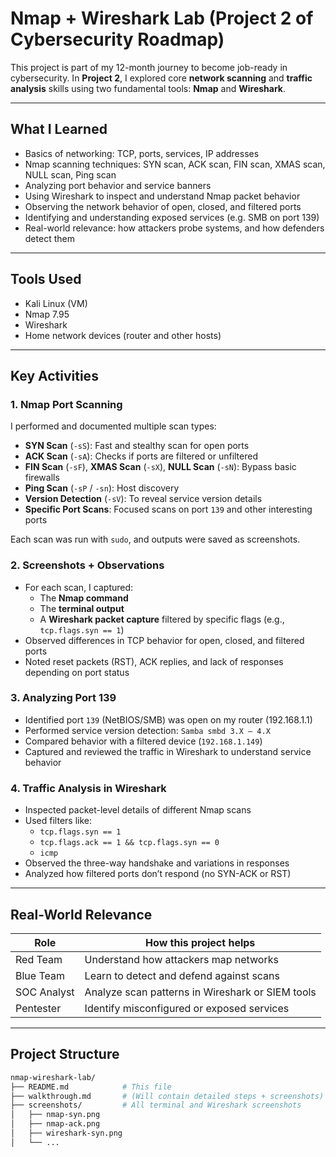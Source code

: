 # Nmap + Wireshark Lab (Project 2 of Cybersecurity Roadmap)

This project is part of my 12-month journey to become job-ready in cybersecurity. In **Project 2**, I explored core **network scanning** and **traffic analysis** skills using two fundamental tools: **Nmap** and **Wireshark**.

---

## What I Learned

- Basics of networking: TCP, ports, services, IP addresses
- Nmap scanning techniques: SYN scan, ACK scan, FIN scan, XMAS scan, NULL scan, Ping scan
- Analyzing port behavior and service banners
- Using Wireshark to inspect and understand Nmap packet behavior
- Observing the network behavior of open, closed, and filtered ports
- Identifying and understanding exposed services (e.g. SMB on port 139)
- Real-world relevance: how attackers probe systems, and how defenders detect them

---

## Tools Used

- Kali Linux (VM)
- Nmap 7.95
- Wireshark
- Home network devices (router and other hosts)

---

## Key Activities

### 1. Nmap Port Scanning

I performed and documented multiple scan types:

- **SYN Scan** (`-sS`): Fast and stealthy scan for open ports
- **ACK Scan** (`-sA`): Checks if ports are filtered or unfiltered
- **FIN Scan** (`-sF`), **XMAS Scan** (`-sX`), **NULL Scan** (`-sN`): Bypass basic firewalls
- **Ping Scan** (`-sP` / `-sn`): Host discovery
- **Version Detection** (`-sV`): To reveal service version details
- **Specific Port Scans**: Focused scans on port `139` and other interesting ports

Each scan was run with `sudo`, and outputs were saved as screenshots.

### 2. Screenshots + Observations

- For each scan, I captured:
  - The **Nmap command**
  - The **terminal output**
  - A **Wireshark packet capture** filtered by specific flags (e.g., `tcp.flags.syn == 1`)
- Observed differences in TCP behavior for open, closed, and filtered ports
- Noted reset packets (RST), ACK replies, and lack of responses depending on port status

### 3. Analyzing Port 139

- Identified port `139` (NetBIOS/SMB) was open on my router (192.168.1.1)
- Performed service version detection: `Samba smbd 3.X – 4.X`
- Compared behavior with a filtered device (`192.168.1.149`)
- Captured and reviewed the traffic in Wireshark to understand service behavior

### 4. Traffic Analysis in Wireshark

- Inspected packet-level details of different Nmap scans
- Used filters like:
  - `tcp.flags.syn == 1`
  - `tcp.flags.ack == 1 && tcp.flags.syn == 0`
  - `icmp`
- Observed the three-way handshake and variations in responses
- Analyzed how filtered ports don’t respond (no SYN-ACK or RST)

---

## Real-World Relevance

| Role         | How this project helps                        |
|--------------|-----------------------------------------------|
| Red Team  | Understand how attackers map networks          |
| Blue Team | Learn to detect and defend against scans       |
| SOC Analyst | Analyze scan patterns in Wireshark or SIEM tools |
| Pentester  | Identify misconfigured or exposed services    |

---

## Project Structure

```bash
nmap-wireshark-lab/
├── README.md            # This file
├── walkthrough.md       # (Will contain detailed steps + screenshots)
├── screenshots/         # All terminal and Wireshark screenshots
│   ├── nmap-syn.png
│   ├── nmap-ack.png
│   ├── wireshark-syn.png
│   └── ...

